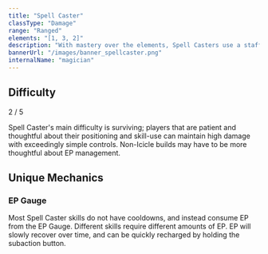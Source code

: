 ```yaml
---
title: "Spell Caster"
classType: "Damage"
range: "Ranged"
elements: "[1, 3, 2]"
description: "With mastery over the elements, Spell Casters use a staff to decimate their enemies from afar, dealing massive burst damage and accumulating Elemental Charge."
bannerUrl: "/images/banner_spellcaster.png"
internalName: "magician"
---
```


<script>
    import Icon from "@iconify/svelte"
</script>

## Difficulty
<div class="difficulty-box flex box">
    <span>2 / 5</span>
    <Icon icon="fluent:star-28-filled" />
    <Icon icon="fluent:star-28-filled" />
</div>

Spell Caster's main difficulty is surviving; players that are patient and thoughtful about their positioning and skill-use can maintain high damage with exceedingly simple controls. Non-Icicle builds may have to be more thoughtful about EP management.

## Unique Mechanics

### EP Gauge
Most Spell Caster skills do not have cooldowns, and instead consume EP from the EP Gauge. Different skills require different amounts of EP. EP will slowly recover over time, and can be quickly recharged by holding the subaction button.